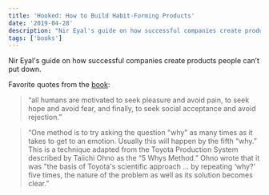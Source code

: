 ```yaml
---
title: 'Hooked: How to Build Habit-Forming Products'
date: '2019-04-28'
description: "Nir Eyal's guide on how successful companies create products people can’t put down."
tags: ['books']
---
```


Nir Eyal's guide on how successful companies create products people can’t put down.

Favorite quotes from the [book](http://a.co/7PegxJR):

> “all humans are motivated to seek pleasure and avoid pain, to seek hope and avoid fear, and finally, to seek social acceptance and avoid rejection.”

> “One method is to try asking the question "why" as many times as it takes to get to an emotion. Usually this will happen by the fifth “why.” This is a technique adapted from the Toyota Production System described by Taiichi Ohno as the “5 Whys Method.” Ohno wrote that it was "the basis of Toyota's scientific approach ... by repeating ‘why?’ five times, the nature of the problem as well as its solution becomes clear.”
